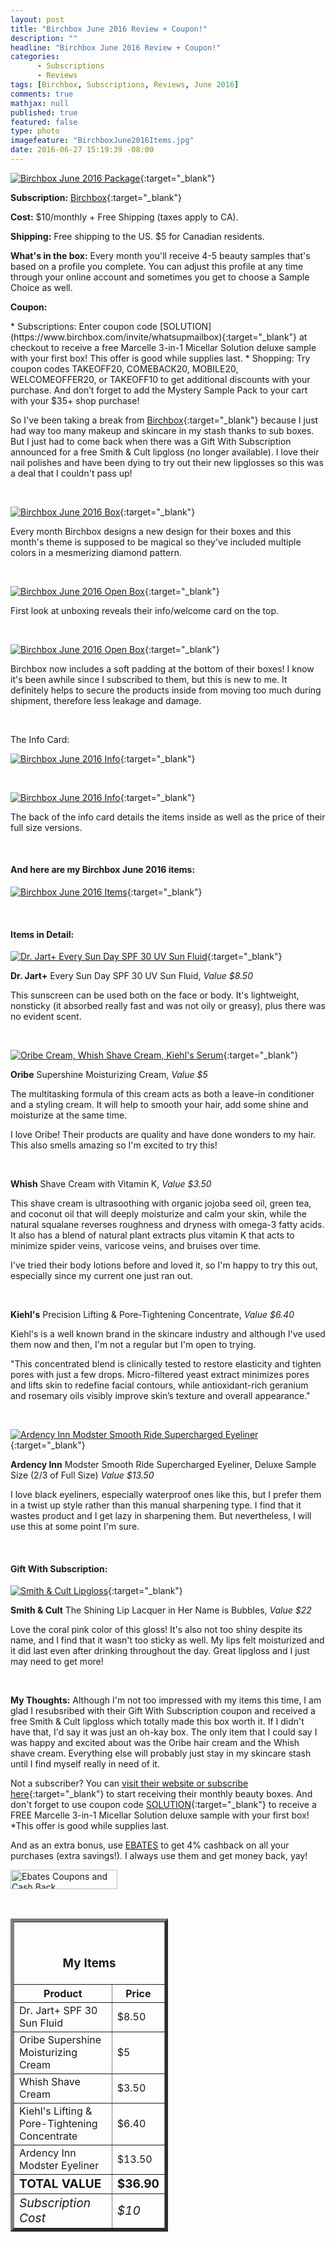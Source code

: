 ```yaml
---
layout: post
title: "Birchbox June 2016 Review + Coupon!"
description: ""
headline: "Birchbox June 2016 Review + Coupon!"
categories: 
      - Subscriptions
      - Reviews
tags: [Birchbox, Subscriptions, Reviews, June 2016]
comments: true
mathjax: null
published: true
featured: false
type: photo
imagefeature: "BirchboxJune2016Items.jpg"
date: 2016-06-27 15:19:39 -08:00
---
```


[![Birchbox June 2016 Package](http://whatsupmailbox.com/images/BirchboxJune2016Package.jpg)](https://www.birchbox.com/invite/whatsupmailbox){:target="_blank"}

**Subscription:** [Birchbox](https://www.birchbox.com/invite/whatsupmailbox){:target="_blank"}

**Cost:** $10/monthly + Free Shipping (taxes apply to CA).

**Shipping:** Free shipping to the US. $5 for Canadian residents.

**What's in the box:** Every month you'll receive 4-5 beauty samples that's based on a profile you complete. You can adjust this profile at any time through your online account and sometimes you get to choose a Sample Choice as well.

<p><b>Coupon:</b></p>
* Subscriptions: Enter coupon code [SOLUTION](https://www.birchbox.com/invite/whatsupmailbox){:target="_blank"} at checkout to receive a free Marcelle 3-in-1 Micellar Solution deluxe sample with your first box! This offer is good while supplies last.
* Shopping: Try coupon codes TAKEOFF20, COMEBACK20, MOBILE20, WELCOMEOFFER20, or TAKEOFF10 to get additional discounts with your purchase. And don’t forget to add the Mystery Sample Pack to your cart with your $35+ shop purchase!

<br>

So I've been taking a break from [Birchbox](https://www.birchbox.com/invite/whatsupmailbox){:target="_blank"} because I just had way too many makeup and skincare in my stash thanks to sub boxes. But I just had to come back when there was a Gift With Subscription announced for a free Smith & Cult lipgloss (no longer available). I love their nail polishes and have been dying to try out their new lipglosses so this was a deal that I couldn't pass up!

<br>

[![Birchbox June 2016 Box](http://whatsupmailbox.com/images/BirchboxJune2016Box.jpg)](https://www.birchbox.com/invite/whatsupmailbox){:target="_blank"}

Every month Birchbox designs a new design for their boxes and this month's theme is supposed to be magical so they've included multiple colors in a mesmerizing diamond pattern.

<br>

[![Birchbox June 2016 Open Box](http://whatsupmailbox.com/images/BirchboxJune2016OpenBox.jpg)](https://www.birchbox.com/invite/whatsupmailbox){:target="_blank"}

First look at unboxing reveals their info/welcome card on the top.

<br>

[![Birchbox June 2016 Open Box](http://whatsupmailbox.com/images/BirchboxJune2016OpenBox2.jpg)](https://www.birchbox.com/invite/whatsupmailbox){:target="_blank"}

Birchbox now includes a soft padding at the bottom of their boxes! I know it's been awhile since I subscribed to them, but this is new to me. It definitely helps to secure the products inside from moving too much during shipment, therefore less leakage and damage.

<br>

The Info Card:

[![Birchbox June 2016 Info](http://whatsupmailbox.com/images/BirchboxJune2016Info.jpg)](https://www.birchbox.com/invite/whatsupmailbox){:target="_blank"}

<br>

[![Birchbox June 2016 Info](http://whatsupmailbox.com/images/BirchboxJune2016Info2.jpg)](https://www.birchbox.com/invite/whatsupmailbox){:target="_blank"}

The back of the info card details the items inside as well as the price of their full size versions.

<br>

<H4>And here are my Birchbox June 2016 items:</H4>

[![Birchbox June 2016 Items](http://whatsupmailbox.com/images/BirchboxJune2016Items.jpg)](https://www.birchbox.com/invite/whatsupmailbox){:target="_blank"}

<br>

<H4>Items in Detail:</H4>

[![Dr. Jart+ Every Sun Day SPF 30 UV Sun Fluid](http://whatsupmailbox.com/images/BirchboxJune2016DrJartEverySunDaySunscreenSPF30.jpg)](https://www.birchbox.com/invite/whatsupmailbox){:target="_blank"}

**Dr. Jart+** Every Sun Day SPF 30 UV Sun Fluid, *Value $8.50*

This sunscreen can be used both on the face or body. It's lightweight, nonsticky (it absorbed really fast and was not oily or greasy), plus there was no evident scent.

<br>

[![Oribe Cream, Whish Shave Cream, Kiehl's Serum](http://whatsupmailbox.com/images/BirchboxJune2016OribeWhishKiehls.jpg)](https://www.birchbox.com/invite/whatsupmailbox){:target="_blank"}

**Oribe** Supershine Moisturizing Cream, *Value $5*

The multitasking formula of this cream acts as both a leave-in conditioner and a styling cream. It will help to smooth your hair, add some shine and moisturize at the same time.

I love Oribe! Their products are quality and have done wonders to my hair. This also smells amazing so I'm excited to try this!

<br>

**Whish** Shave Cream with Vitamin K, *Value $3.50*

This shave cream is ultrasoothing with organic jojoba seed oil, green tea, and coconut oil that will deeply moisturize and calm your skin, while the natural squalane reverses roughness and dryness with omega-3 fatty acids. It also has a blend of natural plant extracts plus vitamin K that acts to minimize spider veins, varicose veins, and bruises over time.

I've tried their body lotions before and loved it, so I'm happy to try this out, especially since my current one just ran out.

<br>

**Kiehl's** Precision Lifting & Pore-Tightening Concentrate, *Value $6.40*

Kiehl's is a well known brand in the skincare industry and although I've used them now and then, I'm not a regular but I'm open to trying. 

"This concentrated blend is clinically tested to restore elasticity and tighten pores with just a few drops. Micro-filtered yeast extract minimizes pores and lifts skin to redefine facial contours, while antioxidant-rich geranium and rosemary oils visibly improve skin’s texture and overall appearance."

<br>

[![Ardency Inn Modster Smooth Ride Supercharged Eyeliner](http://whatsupmailbox.com/images/BirchboxJune2016ArdencyInnModsterEyeliner.jpg)](https://www.birchbox.com/invite/whatsupmailbox){:target="_blank"}

**Ardency Inn** Modster Smooth Ride Supercharged Eyeliner, Deluxe Sample Size (2/3 of Full Size) *Value $13.50*

I love black eyeliners, especially waterproof ones like this, but I prefer them in a twist up style rather than this manual sharpening type. I find that it wastes product and I get lazy in sharpening them. But nevertheless, I will use this at some point I'm sure.

<br>

<H4>Gift With Subscription:</H4>

[![Smith & Cult Lipgloss](http://whatsupmailbox.com/images/BirchboxJune2016GWSSmithAndCultLipgloss.jpg)](https://www.birchbox.com/invite/whatsupmailbox){:target="_blank"}

**Smith & Cult** The Shining Lip Lacquer in Her Name is Bubbles, *Value $22*

Love the coral pink color of this gloss! It's also not too shiny despite its name, and I find that it wasn't too sticky as well. My lips felt moisturized and it did last even after drinking throughout the day. Great lipgloss and I just may need to get more!

<br>

<i class="icon-exclamation-sign"></i> **My Thoughts:** Although I'm not too impressed with my items this time, I am glad I resubsribed with their Gift With Subscription coupon and received a free Smith & Cult lipgloss which totally made this box worth it. If I didn't have that, I'd say it was just an oh-kay box. The only item that I could say I was happy and excited about was the Oribe hair cream and the Whish shave cream. Everything else will probably just stay in my skincare stash until I find myself really in need of it.

Not a subscriber? You can [visit their website or subscribe here](https://www.birchbox.com/invite/whatsupmailbox){:target="_blank"} to start receiving their monthly beauty boxes. And don't forget to use coupon code [SOLUTION](https://www.birchbox.com/invite/whatsupmailbox){:target="_blank"} to receive a FREE Marcelle 3-in-1 Micellar Solution deluxe sample with your first box! *This offer is good while supplies last.

<p>And as an extra bonus, use <a href="http://www.ebates.com/rf.do?referrerid=nFbj2DqrCN%2BpB5AWKzmAFQ%3D%3D&eeid=30337" target="_blank">EBATES</a> to get 4% cashback on all your purchases (extra savings!). I always use them and get money back, yay!</p>

<a href='http://www.ebates.com/rf.do?referrerid=nFbj2DqrCN%2BpB5AWKzmAFQ%3D%3D&eeid=28585' target='_blank' rel='nofollow'><img src='http://www.ebates.com/referral/2012/global_files/images/ebates_logo.png' alt='Ebates Coupons and Cash Back' height='31' width='171' border='0'/></a>

<br>

<TABLE  BORDER="5" style="width:50%">
   <TR>
      <TH COLSPAN="2">
         <H3><BR><center>My Items</center></H3>
      </TH>
   </TR>
      <TH>Product</TH>
      <TH>Price</TH>
  <TR>
      <TD>Dr. Jart+ SPF 30 Sun Fluid</TD>
      <TD>$8.50</TD>
   </TR>
   <TR>
      <TD>Oribe Supershine Moisturizing Cream</TD>
      <TD>$5</TD>
   </TR>
  <TR>
      <TD>Whish Shave Cream</TD>
      <TD>$3.50</TD>
   </TR>
   <TR>
      <TD>Kiehl's Lifting & Pore-Tightening Concentrate</TD>
      <TD>$6.40</TD>
   </TR>
   <TR>
      <TD>Ardency Inn Modster Eyeliner</TD>
      <TD>$13.50</TD>
   </TR>
   <TR>
      <TD><b><big>TOTAL VALUE</big></b></TD>
      <TD><b><big>$36.90</big></b></TD>
   </TR>
   <TR>
      <TD><i><big>Subscription Cost</big></i></TD>
      <TD><i><big>$10</big></i></TD>
   </TR>
</TABLE>
